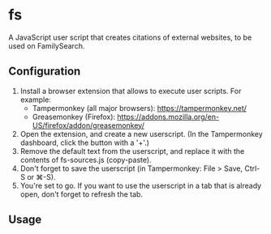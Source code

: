 # fs
A JavaScript user script that creates citations of external websites, to be used on FamilySearch.

## Configuration

1. Install a browser extension that allows to execute user scripts. For example:
   * Tampermonkey (all major browsers): https://tampermonkey.net/
   * Greasemonkey (Firefox): https://addons.mozilla.org/en-US/firefox/addon/greasemonkey/
2. Open the extension, and create a new userscript. (In the Tampermonkey dashboard, click the button with a '+'.)
3. Remove the default text from the userscript, and replace it with the contents of fs-sources.js (copy-paste).
4. Don't forget to save the userscript (in Tampermonkey: File > Save, Ctrl-S or ⌘-S).
5. You're set to go. If you want to use the userscript in a tab that is already open, don't forget to refresh the tab.

## Usage
